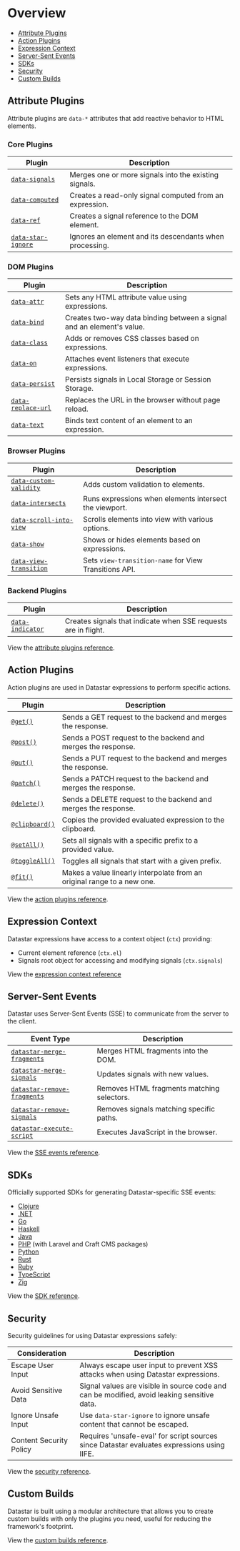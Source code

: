 # Overview

- [Attribute Plugins](#attribute-plugins)
- [Action Plugins](#action-plugins)
- [Expression Context](#expression-context)
- [Server-Sent Events](#server-sent-events)
- [SDKs](#sdks)
- [Security](#security)
- [Custom Builds](#custom-builds)

## Attribute Plugins

Attribute plugins are `data-*` attributes that add reactive behavior to HTML elements.

### Core Plugins

| Plugin | Description |
|--------|-------------|
| [`data-signals`](/reference/attribute_plugins#data-signals) | Merges one or more signals into the existing signals. |
| [`data-computed`](/reference/attribute_plugins#data-computed) | Creates a read-only signal computed from an expression. |
| [`data-ref`](/reference/attribute_plugins#data-ref) | Creates a signal reference to the DOM element. |
| [`data-star-ignore`](/reference/attribute_plugins#data-star-ignore) | Ignores an element and its descendants when processing. |

### DOM Plugins

| Plugin | Description |
|--------|-------------|
| [`data-attr`](/reference/attribute_plugins#data-attr) | Sets any HTML attribute value using expressions. |
| [`data-bind`](/reference/attribute_plugins#data-bind) | Creates two-way data binding between a signal and an element's value. |
| [`data-class`](/reference/attribute_plugins#data-class) | Adds or removes CSS classes based on expressions. |
| [`data-on`](/reference/attribute_plugins#data-on) | Attaches event listeners that execute expressions. |
| [`data-persist`](/reference/attribute_plugins#data-persist) | Persists signals in Local Storage or Session Storage. |
| [`data-replace-url`](/reference/attribute_plugins#data-replace-url) | Replaces the URL in the browser without page reload. |
| [`data-text`](/reference/attribute_plugins#data-text) | Binds text content of an element to an expression. |

### Browser Plugins

| Plugin | Description |
|--------|-------------|
| [`data-custom-validity`](/reference/attribute_plugins#data-custom-validity) | Adds custom validation to elements. |
| [`data-intersects`](/reference/attribute_plugins#data-intersects) | Runs expressions when elements intersect the viewport. |
| [`data-scroll-into-view`](/reference/attribute_plugins#data-scroll-into-view) | Scrolls elements into view with various options. |
| [`data-show`](/reference/attribute_plugins#data-show) | Shows or hides elements based on expressions. |
| [`data-view-transition`](/reference/attribute_plugins#data-view-transition) | Sets `view-transition-name` for View Transitions API. |

### Backend Plugins

| Plugin | Description |
|--------|-------------|
| [`data-indicator`](/reference/attribute_plugins#data-indicator) | Creates signals that indicate when SSE requests are in flight. |

View the [attribute plugins reference](/reference/attribute_plugins).

## Action Plugins

Action plugins are used in Datastar expressions to perform specific actions.

| Plugin | Description |
|--------|-------------|
| [`@get()`](/reference/action_plugins#get) | Sends a GET request to the backend and merges the response. |
| [`@post()`](/reference/action_plugins#post) | Sends a POST request to the backend and merges the response. |
| [`@put()`](/reference/action_plugins#put) | Sends a PUT request to the backend and merges the response. |
| [`@patch()`](/reference/action_plugins#patch) | Sends a PATCH request to the backend and merges the response. |
| [`@delete()`](/reference/action_plugins#delete) | Sends a DELETE request to the backend and merges the response. |
| [`@clipboard()`](/reference/action_plugins#clipboard) | Copies the provided evaluated expression to the clipboard. |
| [`@setAll()`](/reference/action_plugins#setall) | Sets all signals with a specific prefix to a provided value. |
| [`@toggleAll()`](/reference/action_plugins#toggleall) | Toggles all signals that start with a given prefix. |
| [`@fit()`](/reference/action_plugins#fit) | Makes a value linearly interpolate from an original range to a new one. |

View the [action plugins reference](/reference/action_plugins).

## Expression Context

Datastar expressions have access to a context object (`ctx`) providing:
- Current element reference (`ctx.el`)
- Signals root object for accessing and modifying signals (`ctx.signals`)

View the [expression context reference](/reference/expression_context)

## Server-Sent Events

Datastar uses Server-Sent Events (SSE) to communicate from the server to the client.

| Event Type | Description |
|------------|-------------|
| [`datastar-merge-fragments`](/reference/sse_events#datastar-merge-fragments) | Merges HTML fragments into the DOM. |
| [`datastar-merge-signals`](/reference/sse_events#datastar-merge-signals) | Updates signals with new values. |
| [`datastar-remove-fragments`](/reference/sse_events#datastar-remove-fragments) | Removes HTML fragments matching selectors. |
| [`datastar-remove-signals`](/reference/sse_events#datastar-remove-signals) | Removes signals matching specific paths. |
| [`datastar-execute-script`](/reference/sse_events#datastar-execute-script) | Executes JavaScript in the browser. |

View the [SSE events reference](/reference/sse_events).

## SDKs

Officially supported SDKs for generating Datastar-specific SSE events:
- [Clojure](/reference/sdks#clojure)
- [.NET](/reference/sdks#net)
- [Go](/reference/sdks#go)
- [Haskell](/reference/sdks#haskell)
- [Java](/reference/sdks#java)
- [PHP](/reference/sdks#php) (with Laravel and Craft CMS packages)
- [Python](/reference/sdks#python)
- [Rust](/reference/sdks#rust)
- [Ruby](/reference/sdks#ruby)
- [TypeScript](/reference/sdks#typescript)
- [Zig](/reference/sdks#zig)

View the [SDK reference](/reference/sdks).

## Security

Security guidelines for using Datastar expressions safely:

| Consideration | Description |
|---------------|-------------|
| Escape User Input | Always escape user input to prevent XSS attacks when using Datastar expressions. |
| Avoid Sensitive Data | Signal values are visible in source code and can be modified, avoid leaking sensitive data. |
| Ignore Unsafe Input | Use `data-star-ignore` to ignore unsafe content that cannot be escaped. |
| Content Security Policy | Requires 'unsafe-eval' for script sources since Datastar evaluates expressions using IIFE. |

View the [security reference](/reference/security).

## Custom Builds

Datastar is built using a modular architecture that allows you to create custom builds with only the plugins you need, useful for reducing the framework's footprint.

View the [custom builds reference](/reference/custom_builds).
